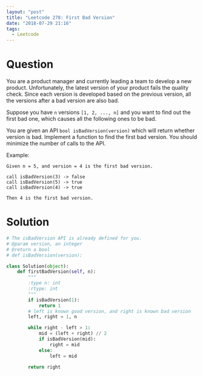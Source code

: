 ```yaml
---
layout: "post"
title: "Leetcode 278: First Bad Version"
date: "2018-07-29 21:16"
tags:
  - Leetcode
---
```


# Question
You are a product manager and currently leading a team to develop a new product. Unfortunately, the latest version of your product fails the quality check. Since each version is developed based on the previous version, all the versions after a bad version are also bad.

Suppose you have `n` versions `[1, 2, ..., n]` and you want to find out the first bad one, which causes all the following ones to be bad.

You are given an API `bool isBadVersion(version)` which will return whether version is bad. Implement a function to find the first bad version. You should minimize the number of calls to the API.

Example:

```
Given n = 5, and version = 4 is the first bad version.

call isBadVersion(3) -> false
call isBadVersion(5) -> true
call isBadVersion(4) -> true

Then 4 is the first bad version.
```

# Solution
```python
# The isBadVersion API is already defined for you.
# @param version, an integer
# @return a bool
# def isBadVersion(version):

class Solution(object):
    def firstBadVersion(self, n):
        """
        :type n: int
        :rtype: int
        """
        if isBadVersion(1):
            return 1
        # left is known good version, and right is known bad version
        left, right = 1, n

        while right - left > 1:
            mid = (left + right) // 2
            if isBadVersion(mid):
                right = mid
            else:
                left = mid

        return right
```
